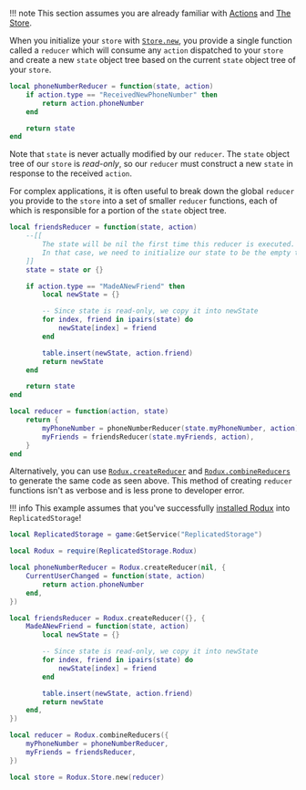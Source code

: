 !!! note
	This section assumes you are already familiar with [Actions](actions.md) and [The Store](store.md).

When you initialize your `store` with [`Store.new`](../api-reference.md#storenew), you provide a single function called a `reducer` which will consume any `action` dispatched to your `store` and create a new `state` object tree based on the current `state` object tree of your `store`.

```lua
local phoneNumberReducer = function(state, action)
	if action.type == "ReceivedNewPhoneNumber" then
		return action.phoneNumber
	end

	return state
end
```

Note that `state` is never actually modified by our `reducer`. The `state` object tree of our `store` is *read-only*, so our `reducer` must construct a new `state` in response to the received `action`.

For complex applications, it is often useful to break down the global `reducer` you provide to the `store` into a set of smaller `reducer` functions, each of which is responsible for a portion of the `state` object tree.

```lua
local friendsReducer = function(state, action)
	--[[
		The state will be nil the first time this reducer is executed.
		In that case, we need to initialize our state to be the empty table.
	]]
	state = state or {}

	if action.type == "MadeANewFriend" then
		local newState = {}

		-- Since state is read-only, we copy it into newState
		for index, friend in ipairs(state) do
			newState[index] = friend
		end

		table.insert(newState, action.friend)
		return newState
	end

	return state
end

local reducer = function(action, state)
	return {
		myPhoneNumber = phoneNumberReducer(state.myPhoneNumber, action),
		myFriends = friendsReducer(state.myFriends, action),
	}
end
```

Alternatively, you can use [`Rodux.createReducer`](../api-reference.md#roduxcreatereducer) and [`Rodux.combineReducers`](../api-reference.md#roduxcombinereducers) to generate the same code as seen above. This method of creating `reducer` functions isn't as verbose and is less prone to developer error.

!!! info
	This example assumes that you've successfully [installed Rodux](installation.md) into `ReplicatedStorage`!

```lua
local ReplicatedStorage = game:GetService("ReplicatedStorage")

local Rodux = require(ReplicatedStorage.Rodux)

local phoneNumberReducer = Rodux.createReducer(nil, {
	CurrentUserChanged = function(state, action)
		return action.phoneNumber
	end,
})

local friendsReducer = Rodux.createReducer({}, {
	MadeANewFriend = function(state, action)
		local newState = {}

		-- Since state is read-only, we copy it into newState
		for index, friend in ipairs(state) do
			newState[index] = friend
		end

		table.insert(newState, action.friend)
		return newState
	end,
})

local reducer = Rodux.combineReducers({
	myPhoneNumber = phoneNumberReducer,
	myFriends = friendsReducer,
})

local store = Rodux.Store.new(reducer)
```